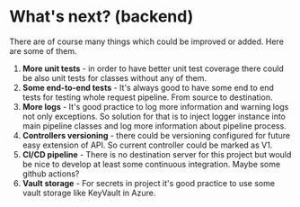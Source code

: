 # What's next? (backend)

There are of course many things which could be improved or added. Here are some of them.

1. **More unit tests** - in order to have better unit test coverage there could be also unit tests for classes without any of them. 
2. **Some end-to-end tests** - It's always good to have some end to end tests for testing whole request pipeline. From source to destination. 
3. **More logs** - It's good practice to log more information and warning logs not only exceptions. So solution for that is to inject logger instance into main pipeline classes and log more information about pipeline process.
4. **Controllers versioning** - there could be versioning configured for future easy extension of API. So current controller could be marked as V1.
5. **CI/CD pipeline** - There is no destination server for this project but would be nice to develop at least some continuous integration. Maybe some github actions?
6. **Vault storage** - For secrets in project it's good practice to use some vault storage like KeyVault in Azure.
